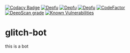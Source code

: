 [![Codacy Badge](https://api.codacy.com/project/badge/Grade/73cb167a26244568bd74da241c868300)](https://app.codacy.com/manual/marijnkneppers/glitch-bot?utm_source=github.com&utm_medium=referral&utm_content=mandar1jn/glitch-bot&utm_campaign=Badge_Grade_Dashboard)
[![Depfu](https://badges.depfu.com/badges/eb33e7305b51010f833082ded3cb5a07/status.svg)](https://depfu.com)
[![Depfu](https://badges.depfu.com/badges/eb33e7305b51010f833082ded3cb5a07/overview.svg)](https://depfu.com/github/mandar1jn/glitch-bot?project_id=13554)
[![Depfu](https://badges.depfu.com/badges/eb33e7305b51010f833082ded3cb5a07/count.svg)](https://depfu.com/github/mandar1jn/glitch-bot?project_id=13554)
[![CodeFactor](https://www.codefactor.io/repository/github/mandar1jn/glitch-bot/badge)](https://www.codefactor.io/repository/github/mandar1jn/glitch-bot)
[![DeepScan grade](https://deepscan.io/api/teams/9509/projects/12047/branches/181844/badge/grade.svg)](https://deepscan.io/dashboard#view=project&tid=9509&pid=12047&bid=181844)
[![Known Vulnerabilities](https://snyk.io/test/github/mandar1jn/glitch-bot/badge.svg)](https://snyk.io/test/github/mandar1jn/glitch-bot)
# glitch-bot
this is a bot
